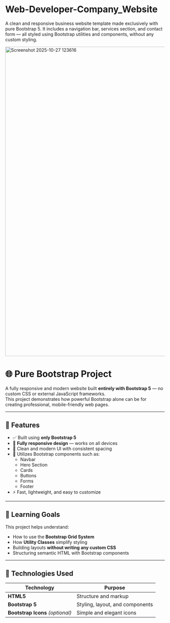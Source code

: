 # Web-Developer-Company_Website
A clean and responsive business website template made exclusively with  pure Bootstrap 5. It includes a navigation bar, services section, and contact form — all styled using Bootstrap utilities and components, without any custom styling.

<img width="1919" height="976" alt="Screenshot 2025-10-27 123616" src="https://github.com/user-attachments/assets/ab8636fa-5905-4ee4-b270-90000197d1a4" />


# 🌐 Pure Bootstrap Project

A fully responsive and modern website built **entirely with Bootstrap 5** — no custom CSS or external JavaScript frameworks.  
This project demonstrates how powerful Bootstrap alone can be for creating professional, mobile-friendly web pages.

---

## 🚀 Features

- ✅ Built using **only Bootstrap 5**
- 📱 **Fully responsive design** — works on all devices
- 🎨 Clean and modern UI with consistent spacing
- 🧱 Utilizes Bootstrap components such as:
  - Navbar
  - Hero Section
  - Cards
  - Buttons
  - Forms
  - Footer
- ⚡ Fast, lightweight, and easy to customize

---

## 🧠 Learning Goals

This project helps understand:
- How to use the **Bootstrap Grid System**
- How **Utility Classes** simplify styling
- Building layouts **without writing any custom CSS**
- Structuring semantic HTML with Bootstrap components

---

## 🧩 Technologies Used

| Technology | Purpose |
|-------------|----------|
| **HTML5** | Structure and markup |
| **Bootstrap 5** | Styling, layout, and components |
| **Bootstrap Icons** *(optional)* | Simple and elegant icons |


